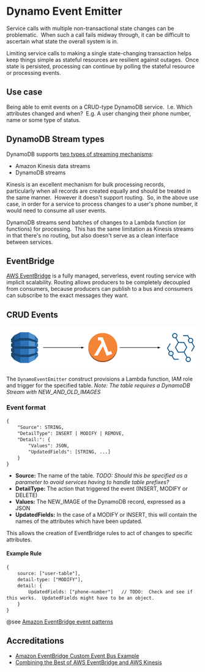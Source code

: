 # Dynamo Event Emitter

Service calls with multiple non-transactional state changes can be problematic.  When such a call fails midway through, it can be difficult to ascertain what state the overall system is in.

Limiting service calls to making a single state-changing transaction helps keep things simple as stateful resources are resilient against outages.  Once state is persisted, processing can continue by polling the stateful resource or processing events.

## Use case
Being able to emit events on a CRUD-type DynamoDB service.  I.e. Which attributes changed and when?  E.g. A user changing their phone number, name or some type of status.

## DynamoDB Stream types
DynamoDB supports [two types of streaming mechanisms](https://docs.aws.amazon.com/amazondynamodb/latest/developerguide/streamsmain.html): 
- Amazon Kinesis data streams
- DynamoDB streams

Kinesis is an excellent mechanism for bulk processing records, particularly when all records are created equally and should be treated in the same manner.  However it doesn't support routing.  So, in the above use case, in order for a service to process changes to a user's phone number, it would need to consume all user events.

DynamoDB streams send batches of changes to a Lambda function (or functions) for processing.  This has the same limitation as Kinesis streams in that there's no routing, but also doesn't serve as a clean interface between services.

## EventBridge
[AWS EventBridge](https://aws.amazon.com/eventbridge/) is a fully managed, serverless, event routing service with implicit scalability. Routing allows producers to be completely decoupled from consumers, because producers can publish to a bus and consumers can subscribe to the exact messages they want.

## CRUD Events
![Event Emitter Diagram](event-emitter.svg)

The `DynamoEventEmitter` construct provisions a Lambda function, IAM role and trigger for the specified table.
*Note: The table requires a DynamoDB Stream with NEW_AND_OLD_IMAGES*

### Event format
```
{
    "Source": STRING,
    "DetailType": INSERT | MODIFY | REMOVE,
    "Detail:": {
        "Values": JSON,
        "UpdatedFields": [STRING, ...]
    }
}
```
- **Source:** The name of the table.  *TODO:  Should this be specified as a parameter to avoid services having to handle table prefixes?*
- **DetailType:** The action that triggered the event (INSERT, MODIFY or DELETE)
- **Values:** The NEW_IMAGE of the DynamoDB record, expressed as a JSON
- **UpdatedFields:** In the case of a MODIFY or INSERT, this will contain the names of the attributes which have been updated.

This allows the creation of EventBridge rules to act of changes to specific attributes.

#### Example Rule
```
{
    source: ["user-table"],
    detail-type: ["MODIFY"],
    detail: {
        UpdatedFields: ["phone-number"]   // TODO:  Check and see if this works.  UpdatedFields might have to be an object.
    }
}
```
@see [Amazon EventBridge event patterns](https://docs.aws.amazon.com/eventbridge/latest/userguide/eb-event-patterns.html)

## Accreditations
- [Amazon EventBridge Custom Event Bus Example](https://towardsaws.com/amazon-eventbridge-custom-event-bus-example-8f88ccb9766)
- [Combining the Best of AWS EventBridge and AWS Kinesis](https://medium.com/@jgilbert001/combining-the-best-of-aws-eventbridge-and-aws-kinesis-9b363b043ade)